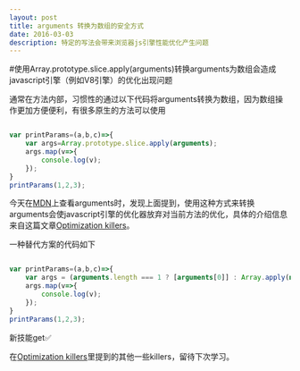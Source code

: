 ```yaml
---
layout: post
title: arguments 转换为数组的安全方式
date: 2016-03-03
description: 特定的写法会带来浏览器js引擎性能优化产生问题
---
```


#使用Array.prototype.slice.apply(arguments)转换arguments为数组会造成javascript引擎（例如V8引擎）的优化出现问题

通常在方法内部，习惯性的通过以下代码将arguments转换为数组，因为数组操作更加方便便利，有很多原生的方法可以使用

```javascript

var printParams=(a,b,c)=>{
    var args=Array.prototype.slice.apply(arguments);
    args.map(v=>{
        console.log(v);
    });
}
printParams(1,2,3);

```

今天在[MDN](https://developer.mozilla.org/en-US/docs/Web/JavaScript/Reference/Functions/arguments)上查看arguments时，发现上面提到，使用这种方式来转换arguments会使javascript引擎的优化器放弃对当前方法的优化，具体的介绍信息来自这篇文章[Optimization killers](https://github.com/petkaantonov/bluebird/wiki/Optimization-killers#3-managing-arguments)。

一种替代方案的代码如下

```javascript

var printParams=(a,b,c)=>{
    var args = (arguments.length === 1 ? [arguments[0]] : Array.apply(null, arguments));
    args.map(v=>{
        console.log(v);
    });
}
printParams(1,2,3);

```

新技能get:white_check_mark:

在[Optimization killers](https://github.com/petkaantonov/bluebird/wiki/Optimization-killers#3-managing-arguments)里提到的其他一些killers，留待下次学习。

